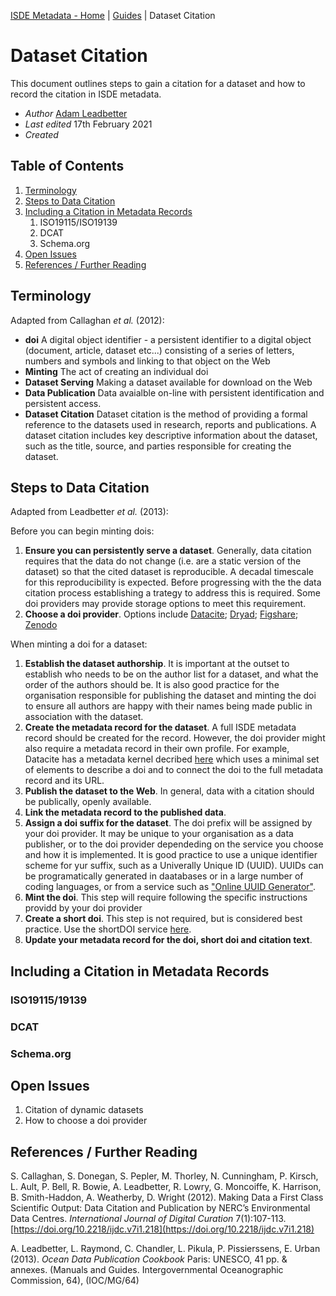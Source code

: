 [ISDE Metadata - Home](https://github.com/Irish-Spatial-Data-Exchange/isdi-metadata/blob/main/README.md) | [Guides](https://github.com/Irish-Spatial-Data-Exchange/isdi-metadata/blob/main/guides/README.md) | Dataset Citation

# Dataset Citation

This document outlines steps to gain a citation for a dataset and how to record the citation in ISDE metadata.

- _Author_ [Adam Leadbetter](https://github.com/adamml)
- _Last edited_ 17th February 2021
- _Created_ 

## Table of Contents

1. [Terminology](#terminology)
2. [Steps to Data Citation](#steps-to-data-citation)
3. [Including a Citation in Metadata Records](#including-a-citation-in-netadata-records)
    1. ISO19115/ISO19139
    1. DCAT
    1. Schema.org
5. [Open Issues](#open-issues)
6. [References / Further Reading](#references--further-reading)

## Terminology

Adapted from Callaghan _et al._ (2012):

- __doi__ A digital object identifier - a persistent identifier to a digital object (document, article, dataset etc...) consisting of a series of letters, numbers and symbols and linking to that object on the Web
- __Minting__ The act of creating an individual doi
- __Dataset Serving__ Making a dataset available for download on the Web
- __Data Publication__ Data avaialble on-line with persistent identification and persistent access.
- __Dataset Citation__ Dataset citation is the method of providing a formal reference to the datasets used in research, reports and publications. A dataset citation includes key descriptive information about the dataset, such as the title, source, and parties responsible for creating the dataset. 

## Steps to Data Citation

Adapted from Leadbetter _et al._ (2013):

Before you can begin minting dois:

1. __Ensure you can persistently serve a dataset__. Generally, data citation requires that the data do not change (i.e. are a static version of the dataset) so that the cited dataset is reproducible. A decadal timescale for this reproducibility is expected. Before progressing with the the data citation process establishing a trategy to address this is required. Some doi providers may provide storage options to meet this requirement.
2. __Choose a doi provider__. Options include [Datacite](https://datacite.org/); [Dryad](https://datadryad.org/); [Figshare](https://figshare.com/); [Zenodo](https://zenodo.org/)

When minting a doi for a dataset:

1. __Establish the dataset authorship__. It is important at the outset to establish who needs to be on the author list for a dataset, and what the order of the authors should be. It is also good practice for the organisation responsible for publishing the dataset and minting the doi to ensure all authors are happy with their names being made public in association with the dataset.
2. __Create the metadata record for the dataset__. A full ISDE metadata record should be created for the record. However, the doi provider might also require a metadata record in their own profile. For example, Datacite has a metadata kernel decribed [here](https://schema.datacite.org/) which uses a minimal set of elements to describe a doi and to connect the doi to the full metadata record and its URL.
3. __Publish the dataset to the Web__. In general, data with a citation should be publically, openly available.
4. __Link the metadata record to the published data__.
5. __Assign a doi suffix for the dataset__. The doi prefix will be assigned by your doi provider. It may be unique to your organisation as a data publisher, or to the doi provider dependeding on the service you choose and how it is implemented. It is good practice to use a unique identifier scheme for yur suffix, such as a Univerally Unique ID (UUID). UUIDs can be programatically generated in daatabases or in a large number of coding languages, or from a service such as ["Online UUID Generator"](https://www.uuidgenerator.net/).
6. __Mint the doi__. This step will require following the specific instructions providd by your doi provider
7. __Create a short doi__. This step is not required, but is considered best practice. Use the shortDOI service [here](https://shortdoi.org/).
8. __Update your metadata record for the doi, short doi and citation text__.

## Including a Citation in Metadata Records

### ISO19115/19139

### DCAT

### Schema.org

## Open Issues

1. Citation of dynamic datasets
2. How to choose a doi provider

## References / Further Reading
S. Callaghan, S. Donegan, S. Pepler, M. Thorley, N. Cunningham, P. Kirsch, L. Ault, P. Bell, R. Bowie, A. Leadbetter, R. Lowry, G. Moncoiffe, K. Harrison, B. Smith-Haddon, A. Weatherby, D. Wright (2012). Making Data a First Class Scientific Output: Data Citation and Publication by NERC’s Environmental Data Centres. _International Journal of Digital Curation_ 7(1):107-113. [https://doi.org/10.2218/ijdc.v7i1.218](https://doi.org/10.2218/ijdc.v7i1.218)

A. Leadbetter, L. Raymond, C. Chandler, L. Pikula, P. Pissierssens, E. Urban (2013). _Ocean Data Publication Cookbook_ Paris: UNESCO, 41 pp. & annexes. (Manuals
and Guides. Intergovernmental Oceanographic Commission, 64), (IOC/MG/64)
